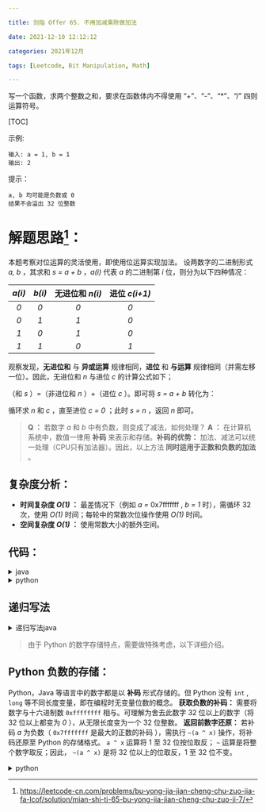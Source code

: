 ```yaml
---

title: 剑指 Offer 65. 不用加减乘除做加法

date: 2021-12-10 12:12:12

categories: 2021年12月

tags: [Leetcode, Bit Manipulation, Math]

---
```


写一个函数，求两个整数之和，要求在函数体内不得使用 “+”、“-”、“*”、“/” 四则运算符号。



<!-- more -->


[TOC]



示例:
    
    输入: a = 1, b = 1
    输出: 2


提示：
    
    a, b 均可能是负数或 0
    结果不会溢出 32 位整数

# 解题思路[^1]：

本题考察对位运算的灵活使用，即使用位运算实现加法。
设两数字的二进制形式 *a, b* ，其求和 *s = a + b* ，*a(i)* 代表 *a* 的二进制第 *i* 位，则分为以下四种情况：

| *a(i)* | *b(i)* | 无进位和 *n(i)* | 进位 *c(i+1)* |
| :----: | :----: | :-------------: | :-----------: |
|  *0*   |  *0*   |       *0*       |      *0*      |
|  *0*   |  *1*   |       *1*       |      *0*      |
|  *1*   |  *0*   |       *1*       |      *0*      |
|  *1*   |  *1*   |       *0*       |      *1*      |

观察发现，**无进位和** 与 **异或运算** 规律相同，**进位** 和 **与运算** 规律相同（并需左移一位）。因此，无进位和 *n* 与进位 *c* 的计算公式如下；


（和 *s* ）*=*（非进位和 *n* ）*+*（进位 *c* ）。即可将 *s = a + b* 转化为：


循环求 *n* 和 *c* ，直至进位 *c = 0* ；此时 *s = n* ，返回 *n* 即可。


> **Q ：** 若数字 *a* 和 *b* 中有负数，则变成了减法，如何处理？
> **A ：** 在计算机系统中，数值一律用 **补码** 来表示和存储。**补码的优势：** 加法、减法可以统一处理（CPU只有加法器）。因此，以上方法 **同时适用于正数和负数的加法** 。

## 复杂度分析：

- **时间复杂度 *O(1)* ：** 最差情况下（例如 *a =* 0x7fffffff , *b = 1* 时），需循环 32 次，使用 *O(1)* 时间；每轮中的常数次位操作使用 *O(1)* 时间。
- **空间复杂度 *O(1)* ：** 使用常数大小的额外空间。

## 代码：

<details>
    <summary>java</summary>
    
```java []
class Solution {
    public int add(int a, int b) {
        while(b != 0) { // 当进位为 0 时跳出
            int c = (a & b) << 1;  // c = 进位
            a ^= b; // a = 非进位和
            b = c; // b = 进位
        }
        return a;
    }
}
```
</details>
<details>
    <summary>python</summary>
    
```python []
class Solution:
    def add(self, a: int, b: int) -> int:
        x = 0xffffffff
        a, b = a & x, b & x
        while b != 0:
            a, b = (a ^ b), (a & b) << 1 & x
        return a if a <= 0x7fffffff else ~(a ^ x)
```
</details>

## 递归写法

<details>
    <summary>递归写法java</summary>
    
```java []
class Solution {
    public int add(int a, int b) {
        while(b != 0) { // 当进位为 0 时跳出
            int c = (a & b) << 1;  // c = 进位
            a ^= b; // a = 非进位和
            b = c; // b = 进位
        }
        return a;
    }
}
```
</details>


> 由于 Python 的数字存储特点，需要做特殊考虑，以下详细介绍。

## Python 负数的存储：

Python，Java 等语言中的数字都是以 **补码** 形式存储的。但 Python 没有 `int` , `long` 等不同长度变量，即在编程时无变量位数的概念。
**获取负数的补码：** 需要将数字与十六进制数 `0xffffffff` 相与。可理解为舍去此数字 32 位以上的数字（将 32 位以上都变为 *0* ），从无限长度变为一个 32 位整数。
**返回前数字还原：** 若补码 *a* 为负数（ `0x7fffffff` 是最大的正数的补码 ），需执行 `~(a ^ x)` 操作，将补码还原至 Python 的存储格式。 `a ^ x` 运算将 1 至 32 位按位取反； `~` 运算是将整个数字取反；因此， `~(a ^ x)` 是将 32 位以上的位取反，1 至 32 位不变。

<details>
    <summary>python</summary>
    
```python
print(hex(1)) # = 0x1 补码
print(hex(-1)) # = -0x1 负号 + 原码 （ Python 特色，Java 会直接输出补码）

print(hex(1 & 0xffffffff)) # = 0x1 正数补码
print(hex(-1 & 0xffffffff)) # = 0xffffffff 负数补码

print(-1 & 0xffffffff) # = 4294967295 （ Python 将其认为正数）
```
</details>

[^1]: https://leetcode-cn.com/problems/bu-yong-jia-jian-cheng-chu-zuo-jia-fa-lcof/solution/mian-shi-ti-65-bu-yong-jia-jian-cheng-chu-zuo-ji-7/